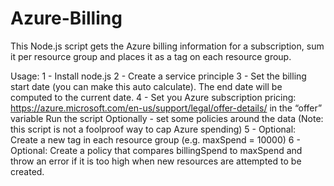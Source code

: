 # Azure-Billing
This Node.js script gets the Azure billing information for a subscription, sum it per resource group and places it as a tag on each resource group.

Usage:
1 - Install node.js
2 - Create a service principle
3 - Set the billing start date (you can make this auto calculate).  The end date will be computed to the current date.
4 - Set you Azure subscription pricing: https://azure.microsoft.com/en-us/support/legal/offer-details/ in the “offer” variable
Run the script
Optionally - set some policies around the data (Note: this script is not a foolproof way to cap Azure spending)
5 - Optional: Create a new tag in each resource group (e.g. maxSpend = 10000)
6 - Optional: Create a policy that compares billingSpend to maxSpend and throw an error if it is too high when new resources are attempted to be created.

